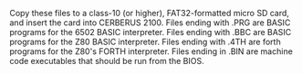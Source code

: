 Copy these files to a class-10 (or higher), FAT32-formatted micro SD card, and insert the card into CERBERUS 2100. Files ending with .PRG are BASIC programs for the 6502 BASIC interpreter. Files ending with .BBC are BASIC programs for the Z80 BASIC interpreter. Files ending with .4TH are forth programs for the Z80's FORTH interpreter. Files ending in .BIN are machine code executables that should be run from the BIOS.
